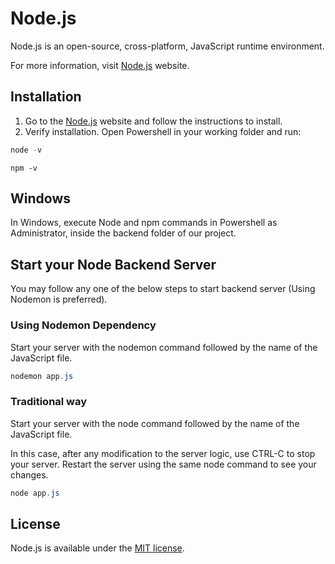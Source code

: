 # Node.js

Node.js is an open-source, cross-platform, JavaScript runtime environment.

For more information, visit [Node.js](https://nodejs.org) website.


## Installation

1. Go to the [Node.js](https://nodejs.org/en/) website and follow the instructions to install.
2. Verify installation. Open Powershell in your working folder and run:

```PowerShell
node -v
```
```
npm -v
```

## Windows

In Windows, execute Node and npm commands in Powershell as Administrator, inside the backend folder of our project.

## Start your Node Backend Server
You may follow any one of the below steps to start backend server (Using Nodemon is preferred).

### Using Nodemon Dependency
Start your server with the nodemon command followed by the name of the JavaScript file.

```PowerShell
nodemon app.js
```

### Traditional way
Start your server with the node command followed by the name of the JavaScript file.

<p>In this case, after any modification to the server logic, use CTRL-C to stop your server.
  Restart the server using the same node command to see your changes.</p>

```PowerShell
node app.js
```


## License

Node.js is available under the
[MIT license](https://opensource.org/licenses/MIT).
